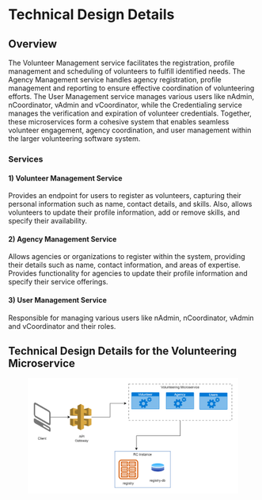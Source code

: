 # Technical Design Details

## **Overview**

The Volunteer Management service facilitates the registration, profile management and scheduling of volunteers to fulfill identified needs. The Agency Management service handles agency registration, profile management and reporting to ensure effective coordination of volunteering efforts. The User Management service manages various users like nAdmin, nCoordinator, vAdmin and vCoordinator, while the Credentialing service manages the verification and expiration of volunteer credentials. Together, these microservices form a cohesive system that enables seamless volunteer engagement, agency coordination, and user management within the larger volunteering software system.

### Services

#### 1) Volunteer Management Service

Provides an endpoint for users to register as volunteers, capturing their personal information such as name, contact details, and skills. Also, allows volunteers to update their profile information, add or remove skills, and specify their availability.

#### 2) Agency Management Service

Allows agencies or organizations to register within the system, providing their details such as name, contact information, and areas of expertise.  Provides functionality for agencies to update their profile information and specify their service offerings.

#### 3) User Management Service

Responsible for managing various users like nAdmin, nCoordinator, vAdmin and vCoordinator and their roles.&#x20;

## Technical Design Details for the Volunteering Microservice

<figure><img src="../../../.gitbook/assets/Volunteering MS.drawio.png" alt=""><figcaption></figcaption></figure>
